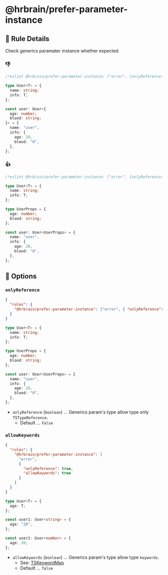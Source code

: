 # @hrbrain/prefer-parameter-instance

## 📖 Rule Details

Check generics paramater instance whether expected

###

### 👎

```ts
/*eslint @hrbrain/prefer-parameter-instance: ["error", {onlyReference: true}]*/

type User<T> = {
  name: string;
  info: T;
};

const user: User<{
  age: number;
  blood: string;
}> = {
  name: "user",
  info: {
    age: 20,
    blood: "O",
  },
};
```

### 👍

```ts
/*eslint @hrbrain/prefer-parameter-instance: ["error", {onlyReference: true}]*/

type User<T> = {
  name: string;
  info: T;
};

type UserProps = {
  age: number;
  blood: string;
};

const user: User<UserProps> = {
  name: "user",
  info: {
    age: 20,
    blood: "O",
  },
};
```

## 🔧 Options

### `onlyReference`

```json
{
  "rules": {
    "@hrbrain/prefer-parameter-instance": ["error", { "onlyReference": true }]
  }
}
```

```ts
type User<T> = {
  name: string;
  info: T;
};

type UserProps = {
  age: number;
  blood: string;
};

const user: User<UserProps> = {
  name: "user",
  info: {
    age: 20,
    blood: "O",
  },
};
```

- `onlyReference` (`boolean`) ... Generics param's type allow type only `TSTypeReference`.
  - Default ... `false`

### `allowKeywords`

```json
{
  "rules": {
    "@hrbrain/prefer-parameter-instance": [
      "error",
      {
        "onlyReference": true,
        "allowKeywords": true
      }
    ]
  }
}
```

```ts
type User<T> = {
  age: T;
};

const user1: User<string> = {
  age: "20",
};

const user2: User<number> = {
  age: 20,
};
```

- `allowKeywords` (`boolean`) ... Generics param's type allow type `keywords`.
  - See: [TSKeywordMap](https://github.com/hrbrain/eslint-plugin/blob/master/lib/util/keywords.ts)
  - Default ... `false`
